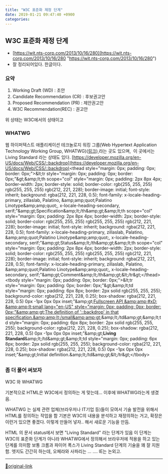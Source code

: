 ```yaml
---
title: "W3C 표준화 제정 단계"
date: 2019-01-21 09:47:40 +0900
categories: 
---
```

  

W3C 표준화 제정 단계
-------------

- [https://wit.nts-corp.com/2013/10/16/280](https://wit.nts-corp.com/2013/10/16/280 "https://wit.nts-corp.com/2013/10/16/280")
- 잘 정리되어있다. 한글이다.


### 요약

1. Working Draft (WD) : 초안
2. Candidate Recommendation (CR) : 후보권고안
3. Proposed Recommendation (PR) : 제안권고안
4. W3C Recommendation(REC) : 권고안

위 상태는 W3C에서의 상태이고

  
  
### WHATWG 

<font color="#222222" face="sans-serif">웹 하이퍼텍스트 애플리케이션 테크놀로지 워킹 그룹(</font>Web Hypertext Application Technology Working Group, WHATWG)([링크](https://whatwg.org/ "링크"))[ ](https://html.spec.whatwg.org/ "whatwg ")라는 곳도 있으며, 
이 곳에서는 Living Standard 라는 상태도 있다.
[https://developer.mozilla.org/en-US/docs/Web/CSS/::backdrop](https://developer.mozilla.org/en-US/docs/Web/CSS/::backdrop)<table class="standard-table" style="margin: 0px 0px 24px; padding: 0px; border: 2px solid rgb(255, 255, 255); width: 569px; max-width: 100%; color: rgb(51, 51, 51); font-family: Arial, x-locale-body, sans-serif; font-size: 16px; letter-spacing: -0.04448px; background-color: rgb(255, 255, 255);">&lt;thead style="margin: 0px; padding: 0px; border: 0px;"&gt;&amp;lt;tr style="margin: 0px; padding: 0px; border: 0px;"&amp;gt;&amp;amp;lt;th scope="col" style="margin: 0px; padding: 2px 8px 4px; border-width: 2px; border-style: solid; border-color: rgb(255, 255, 255) rgb(255, 255, 255) rgb(212, 221, 228); border-image: initial; font-style: inherit; background: rgba(212, 221, 228, 0.5); font-family: x-locale-heading-primary, zillaslab, Palatino, &amp;amp;amp;quot;Palatino Linotype&amp;amp;amp;quot;, x-locale-heading-secondary, serif;"&amp;amp;gt;Specification&amp;amp;lt;/th&amp;amp;gt;&amp;amp;lt;th scope="col" style="margin: 0px; padding: 2px 8px 4px; border-width: 2px; border-style: solid; border-color: rgb(255, 255, 255) rgb(255, 255, 255) rgb(212, 221, 228); border-image: initial; font-style: inherit; background: rgba(212, 221, 228, 0.5); font-family: x-locale-heading-primary, zillaslab, Palatino, &amp;amp;amp;quot;Palatino Linotype&amp;amp;amp;quot;, x-locale-heading-secondary, serif;"&amp;amp;gt;Status&amp;amp;lt;/th&amp;amp;gt;&amp;amp;lt;th scope="col" style="margin: 0px; padding: 2px 8px 4px; border-width: 2px; border-style: solid; border-color: rgb(255, 255, 255) rgb(255, 255, 255) rgb(212, 221, 228); border-image: initial; font-style: inherit; background: rgba(212, 221, 228, 0.5); font-family: x-locale-heading-primary, zillaslab, Palatino, &amp;amp;amp;quot;Palatino Linotype&amp;amp;amp;quot;, x-locale-heading-secondary, serif;"&amp;amp;gt;Comment&amp;amp;lt;/th&amp;amp;gt;&amp;lt;/tr&amp;gt;&lt;/thead&gt;&lt;tbody style="margin: 0px; padding: 0px; border: 0px;"&gt;&amp;lt;tr style="margin: 0px; padding: 0px; border: 0px;"&amp;gt;&amp;amp;lt;td style="margin: 0px; padding: 6px 8px; border: 2px solid rgb(255, 255, 255); background-color: rgba(212, 221, 228, 0.25); box-shadow: rgba(212, 221, 228, 0.5) 0px -1px 0px 0px inset;"&amp;amp;gt;[Fullscreen API  &amp;amp;amp;#xD;
&amp;amp;amp;lt;small lang="en-US" style="margin: 0px; padding: 0px; border: 0px;"&amp;amp;amp;gt;The definition of '::backdrop' in that specification.&amp;amp;amp;lt;/small&amp;amp;amp;gt;](https://fullscreen.spec.whatwg.org/#::backdrop-pseudo-element)&amp;amp;lt;/td&amp;amp;gt;&amp;amp;lt;td style="margin: 0px; padding: 6px 8px; border: 2px solid rgb(255, 255, 255); background-color: rgba(212, 221, 228, 0.25); box-shadow: rgba(212, 221, 228, 0.5) 0px -1px 0px 0px inset;"&amp;amp;gt;**Living Standard**&amp;amp;lt;/td&amp;amp;gt;&amp;amp;lt;td style="margin: 0px; padding: 6px 8px; border: 2px solid rgb(255, 255, 255); background-color: rgba(212, 221, 228, 0.25); box-shadow: rgba(212, 221, 228, 0.5) 0px -1px 0px 0px inset;"&amp;amp;gt;Initial definition.&amp;amp;lt;/td&amp;amp;gt;&amp;lt;/tr&amp;gt;&lt;/tbody&gt;</table>  
### 좀 더 풀어 써보자

W3C 와 WHATWG
  

기본적으로 HTML은 W3C에서 정의하는 게 맞는데...
이후에 WHATWG라는게 생겼음.
  

WHATWG 는 실제 관련 업체(브라우저나 IT기업 등)들이 모여서 기술 발전을 위해서 HTML를 정의하는 작업을 함
기본은 W3C의 내용을 분석하고 재정의하는 거고, 확장은 이런거 있으면 좋겠다. 이렇게 만들어 넣자.. 해서 새로운 기능을 만듬.
  

HTML 의 문서 status에서 보면
"Living Standard" 라는 단계가 있음
이 단계는 W3C의 표준화 단계가 아니라 WHATWG에서 정의해서 브라우저에 적용을 하고 있는 단계를 의미함
보통 크롬과 파이어 폭스가 Living Standard 단계의 기술을 꽤 잘 지원함.
엣지도 간간히 하는데, 오페라와 사파리는 ... .... IE는 논외고.
  
  




***
[🔗original-link](http://www.mins01.com/mh/tech/read/1250)